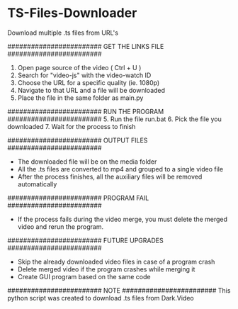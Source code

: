 # TS-Files-Downloader
Download multiple .ts files from URL's

########################
GET THE LINKS FILE
########################
1. Open page source of  the video ( Ctrl + U )
2. Search for "video-js" with the video-watch ID
3. Choose the URL for a specific quality (ie. 1080p)
4. Navigate to that URL and a file will be downloaded
5. Place the file in the same folder as main.py

########################
RUN THE PROGRAM
########################
5. Run the file run.bat
6. Pick the file you downloaded
7. Wait for the process to finish

########################
OUTPUT FILES
########################
- The downloaded file will be on the media folder
- All the .ts files are converted to mp4 and grouped to a single video file
- After the process finishes, all the auxiliary files will be removed automatically

########################
PROGRAM FAIL
########################
- If the process fails during the video merge, you must delete the merged video
and rerun the program.

########################
FUTURE UPGRADES
########################
- Skip the already downloaded video files in case of a program crash
- Delete merged video if the program crashes while merging it
- Create GUI program based on the same code

########################
NOTE
########################
This python script was created to download .ts files from Dark.Video

